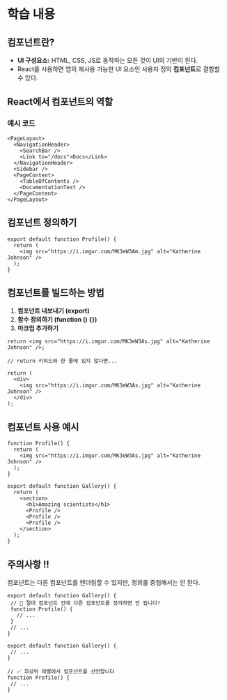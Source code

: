 # 학습 내용

## 컴포넌트란?
- **UI 구성요소:** HTML, CSS, JS로 동작하는 모든 것이 UI의 기반이 된다.
- React를 사용하면 앱의 재사용 가능한 UI 요소인 사용자 정의     **컴포넌트**로 결합할 수 있다.

## React에서 컴포넌트의 역할

### 예시 코드
```
<PageLayout>  
  <NavigationHeader>
    <SearchBar />
    <Link to="/docs">Docs</Link>
  </NavigationHeader>
  <Sidebar />
  <PageContent>
    <TableOfContents />
    <DocumentationText />
  </PageContent>
</PageLayout>
```

## 컴포넌트 정의하기
```
export default function Profile() {
  return (
    <img src="https://i.imgur.com/MK3eW3Am.jpg" alt="Katherine Johnson" />
  );
}
```

## 컴포넌트를 빌드하는 방법
1. **컴포넌트 내보내기 (export)**
2. **함수 정의하기 (function () {})**
3. **마크업 추가하기**

```
return <img src="https://i.imgur.com/MK3eW3As.jpg" alt="Katherine Johnson" />;

// return 키워드와 한 줄에 있지 않다면...

return (
  <div>
    <img src="https://i.imgur.com/MK3eW3As.jpg" alt="Katherine Johnson" />
  </div>
);
```

## 컴포넌트 사용 예시

```
function Profile() {
  return (
    <img src="https://i.imgur.com/MK3eW3As.jpg" alt="Katherine Johnson" />
  );
}

export default function Gallery() {
  return (
    <section>
      <h1>Amazing scientists</h1>
      <Profile />
      <Profile />
      <Profile />
    </section>
  );
}
```
## 주의사항 !!
 컴포넌트는 다른 컴포넌트를 렌더링할 수 있지만, 정의를 중첩해서는 안 된다.

 ```
export default function Gallery() {
  // 🔴 절대 컴포넌트 안에 다른 컴포넌트를 정의하면 안 됩니다!
  function Profile() {
    // ...
  }
  // ...
}

export default function Gallery() {
  // ...
}

// ✅ 최상위 레벨에서 컴포넌트를 선언합니다
function Profile() {
  // ...
}
```